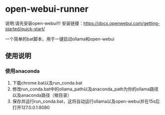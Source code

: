 # open-webui-runner
说明:请先安装open-webui!!!  安装链接：https://docs.openwebui.com/getting-started/quick-start/

一个简单的bat脚本，用于一键启动ollama和open-webui
## 使用说明

### 使用anaconda

1. 下载chrome.bat以及run_conda.bat
2. 修改run_conda.bat中的ollama_path以及anaconda_path为你的ollama路径以及anaconda路径（根目录）
3. 保存并运行run_conda.bat，这将自动运行ollama以及open-webui并在15s后打开127.0.0.1:8080
